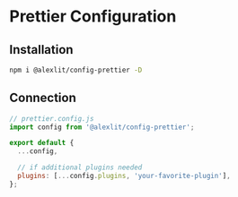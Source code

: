 # Prettier Configuration

## Installation

```sh
npm i @alexlit/config-prettier -D
```

## Connection

```js
// prettier.config.js
import config from '@alexlit/config-prettier';

export default {
  ...config,

  // if additional plugins needed
  plugins: [...config.plugins, 'your-favorite-plugin'],
};
```
